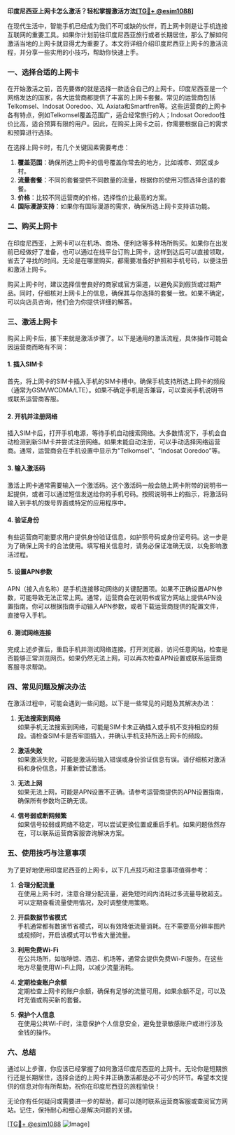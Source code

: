 **印度尼西亚上网卡怎么激活？轻松掌握激活方法[[TG💪+ @esim1088](https://t.me/s/esim1088)]**

在现代生活中，智能手机已经成为我们不可或缺的伙伴，而上网卡则是让手机连接互联网的重要工具。如果你计划前往印度尼西亚旅行或者长期居住，那么了解如何激活当地的上网卡就显得尤为重要了。本文将详细介绍印度尼西亚上网卡的激活流程，并分享一些实用的小技巧，帮助你快速上手。

### 一、选择合适的上网卡

在开始激活之前，首先要做的就是选择一款适合自己的上网卡。印度尼西亚是一个网络发达的国家，各大运营商都提供了丰富的上网卡套餐。常见的运营商包括Telkomsel、Indosat Ooredoo、XL Axiata和Smartfren等。这些运营商的上网卡各有特点，例如Telkomsel覆盖范围广，适合经常旅行的人；Indosat Ooredoo性价比高，适合预算有限的用户。因此，在购买上网卡之前，你需要根据自己的需求和预算进行选择。

在选择上网卡时，有几个关键因素需要考虑：

1. **覆盖范围**：确保所选上网卡的信号覆盖你常去的地方，比如城市、郊区或乡村。
2. **流量套餐**：不同的套餐提供不同数量的流量，根据你的使用习惯选择合适的套餐。
3. **价格**：比较不同运营商的价格，选择性价比最高的方案。
4. **国际漫游支持**：如果你有国际漫游的需求，确保所选上网卡支持该功能。

### 二、购买上网卡

在印度尼西亚，上网卡可以在机场、商场、便利店等多种场所购买。如果你在出发前已经做好了准备，也可以通过在线平台订购上网卡，这样到达后可以直接领取，省去了寻找的时间。无论是在哪里购买，都需要准备好护照和手机号码，以便注册和激活上网卡。

购买上网卡时，建议选择信誉良好的商家或官方渠道，以避免买到假货或过期产品。同时，仔细核对上网卡上的信息，确保其与你选择的套餐一致。如果不确定，可以向店员咨询，他们会为你提供详细的解答。

### 三、激活上网卡

购买上网卡后，接下来就是激活步骤了。以下是通用的激活流程，具体操作可能会因运营商而略有不同：

#### 1. 插入SIM卡

首先，将上网卡的SIM卡插入手机的SIM卡槽中。确保手机支持所选上网卡的频段（通常为GSM/WCDMA/LTE）。如果不确定手机是否兼容，可以查阅手机说明书或联系运营商客服。

#### 2. 开机并注册网络

插入SIM卡后，打开手机电源，等待手机自动搜索网络。大多数情况下，手机会自动检测到新SIM卡并尝试注册网络。如果未能自动注册，可以手动选择网络运营商。通常，运营商会在手机设置中显示为“Telkomsel”、“Indosat Ooredoo”等。

#### 3. 输入激活码

激活上网卡通常需要输入一个激活码。这个激活码一般会随上网卡附带的说明书一起提供，或者可以通过短信发送给你的手机号码。按照说明书上的指示，将激活码输入到手机的拨号界面或特定的应用程序中。

#### 4. 验证身份

有些运营商可能要求用户提供身份验证信息，如护照号码或身份证号码。这一步是为了确保上网卡的合法使用。填写相关信息时，请务必保证准确无误，以免影响激活过程。

#### 5. 设置APN参数

APN（接入点名称）是手机连接移动网络的关键配置项。如果不正确设置APN参数，可能导致无法正常上网。通常，运营商会在说明书或官方网站上提供APN设置指南。你可以根据指南手动输入APN参数，或者下载运营商提供的配置文件，直接导入手机。

#### 6. 测试网络连接

完成上述步骤后，重启手机并测试网络连接。打开浏览器，访问任意网站，检查是否能够正常浏览网页。如果仍然无法上网，可以再次检查APN设置或联系运营商客服寻求帮助。

### 四、常见问题及解决办法

在激活过程中，可能会遇到一些问题。以下是一些常见的问题及其解决办法：

1. **无法搜索到网络**  
   如果手机无法搜索到网络，可能是SIM卡未正确插入或手机不支持相应的频段。请检查SIM卡是否牢固插入，并确认手机支持所选上网卡的频段。

2. **激活失败**  
   如果激活失败，可能是激活码输入错误或身份验证信息有误。请仔细核对激活码和身份信息，并重新尝试激活。

3. **无法上网**  
   如果无法上网，可能是APN设置不正确。请参考运营商提供的APN设置指南，确保所有参数均正确无误。

4. **信号弱或断网频繁**  
   如果信号较弱或网络不稳定，可以尝试更换位置或重启手机。如果问题依然存在，可以联系运营商客服咨询解决方案。

### 五、使用技巧与注意事项

为了更好地使用印度尼西亚的上网卡，以下几点技巧和注意事项值得参考：

1. **合理分配流量**  
   在使用上网卡时，注意合理分配流量，避免短时间内消耗过多流量导致超支。可以定期查看流量使用情况，及时调整使用策略。

2. **开启数据节省模式**  
   手机通常都有数据节省模式，可以有效降低流量消耗。在不需要高分辨率图片或视频时，开启该模式可以节省大量流量。

3. **利用免费Wi-Fi**  
   在公共场所，如咖啡馆、酒店、机场等，通常会提供免费Wi-Fi服务。在这些地方尽量使用Wi-Fi上网，以减少流量消耗。

4. **定期检查账户余额**  
   定期检查上网卡的账户余额，确保有足够的流量可用。如果余额不足，可以及时充值或购买新的套餐。

5. **保护个人信息**  
   在使用公共Wi-Fi时，注意保护个人信息安全，避免登录敏感账户或进行涉及金钱的操作。

### 六、总结

通过以上步骤，你应该已经掌握了如何激活印度尼西亚的上网卡。无论你是短期旅行还是长期居住，选择合适的上网卡并正确激活都是必不可少的环节。希望本文提供的信息对你有所帮助，祝你在印度尼西亚的旅程愉快！

无论你有任何疑问或需要进一步的帮助，都可以随时联系运营商客服或查阅官方网站。记住，保持耐心和细心是解决问题的关键。

[[TG💪+ @esim1088](https://t.me/s/esim1088) ![Image](https://i.postimg.cc/4NQfJmqS/Snipaste-2025-05-13-00-14-12.png)]